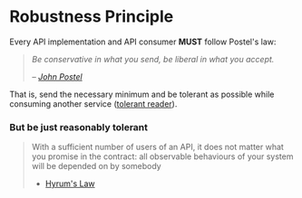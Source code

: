 # Robustness Principle

Every API implementation and API consumer **MUST** follow Postel's law:

> _Be conservative in what you send, be liberal in what you accept._
>
> _–_ [_John Postel_](https://en.wikipedia.org/wiki/Robustness\_principle)

That is, send the necessary minimum and be tolerant as possible while consuming another service ([tolerant reader](https://martinfowler.com/bliki/TolerantReader.html)).



### But be just reasonably tolerant

> With a sufficient number of users of an API, it does not matter what you promise in the contract: all observable behaviours of your system will be depended on by somebody
>
> - [Hyrum's Law](https://www.hyrumslaw.com/)
